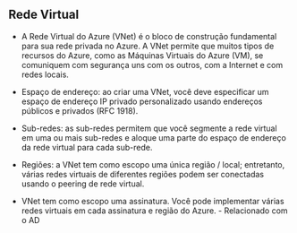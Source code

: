 ## Rede Virtual

- A Rede Virtual do Azure (VNet) é o bloco de construção fundamental para sua rede privada no Azure. A VNet permite que muitos tipos de recursos do Azure, como as Máquinas Virtuais do Azure (VM), se comuniquem com segurança uns com os outros, com a Internet e com redes locais.

- Espaço de endereço: ao criar uma VNet, você deve especificar um espaço de endereço IP privado personalizado usando endereços públicos e privados (RFC 1918).

- Sub-redes: as sub-redes permitem que você segmente a rede virtual em uma ou mais sub-redes e aloque uma parte do espaço de endereço da rede virtual para cada sub-rede. 

- Regiões: a VNet tem como escopo uma única região / local; entretanto, várias redes virtuais de diferentes regiões podem ser conectadas usando o peering de rede virtual.

- VNet tem como escopo uma assinatura. Você pode implementar várias redes virtuais em cada assinatura e região do Azure. - Relacionado com o AD